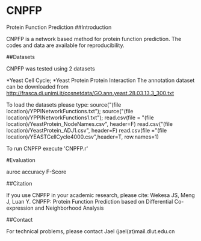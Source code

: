 # CNPFP
Protein Function Prediction
##Introduction

CNPFP is a network based method for protein function prediction. The codes and data are available for reproducibility.

##Datasets

CNPFP was tested using 2 datasets

*Yeast Cell Cycle;
*Yeast Protein Protein Interaction
The annotation dataset can be downloaded from http://frasca.di.unimi.it/cosnetdata/GO.ann.yeast.28.03.13.3_300.txt

To load the datasets please type:
source("(file location)/YPPINetworkFunctions.txt");
source("(file location)/YPPINetworkFunctions1.txt");
read.csv(file = "(file location)/YeastProtein_NodeNames.csv", header=F)
read.csv("(file location)/YeastProtein_ADJ1.csv", header=F)
read.csv(file ="(file location)/YEASTCellCycle4000.csv",header=T, row.names=1)

To run CNPFP execute 'CNPFP.r'

#Evaluation 

auroc
accuracy
F-Score

##Citation

If you use CNPFP in your academic research, please cite:
Wekesa JS, Meng J, Luan Y. CNPFP: Protein Function Prediction based on Differential Co-expression and Neighborhood Analysis

##Contact

For technical problems, please contact Jael (jael(at)mail.dlut.edu.cn
